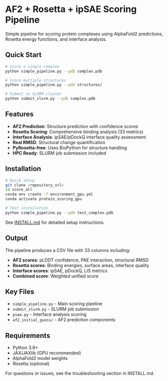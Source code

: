 # AF2 + Rosetta + ipSAE Scoring Pipeline

Simple pipeline for scoring protein complexes using AlphaFold2 predictions, Rosetta energy functions, and interface analysis.

## Quick Start

```bash
# Score a single complex
python simple_pipeline.py --pdb complex.pdb

# Score multiple structures  
python simple_pipeline.py --pdb structures/

# Submit to SLURM cluster
python submit_slurm.py --pdb complex.pdb
```

## Features

- **AF2 Prediction**: Structure prediction with confidence scores
- **Rosetta Scoring**: Comprehensive binding analysis (33 metrics)
- **Interface Analysis**: ipSAE/pDockQ interface quality assessment
- **Real RMSD**: Structural change quantification
- **PyRosetta-free**: Uses BioPython for structure handling
- **HPC Ready**: SLURM job submission included

## Installation

```bash
# Quick setup
git clone <repository_url>
cd score_all
conda env create -f environment_gpu.yml
conda activate protein_scoring_gpu

# Test installation
python simple_pipeline.py --pdb test_complex.pdb
```

See [INSTALL.md](INSTALL.md) for detailed setup instructions.

## Output

The pipeline produces a CSV file with 33 columns including:

- **AF2 scores**: pLDDT confidence, PAE interaction, structural RMSD
- **Rosetta scores**: Binding energies, surface areas, interface quality
- **Interface scores**: ipSAE, pDockQ, LIS metrics  
- **Combined score**: Weighted unified score

## Key Files

- `simple_pipeline.py` - Main scoring pipeline
- `submit_slurm.py` - SLURM job submission
- `psae.py` - Interface analysis scoring
- `af2_initial_guess/` - AF2 prediction components

## Requirements

- Python 3.8+
- JAX/JAXlib (GPU recommended)
- AlphaFold2 model weights
- Rosetta (optional)

For questions or issues, see the troubleshooting section in INSTALL.md.
